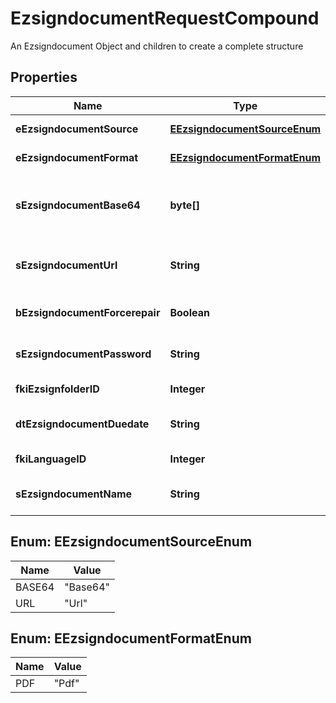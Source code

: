 

# EzsigndocumentRequestCompound

An Ezsigndocument Object and children to create a complete structure

## Properties

Name | Type | Description | Notes
------------ | ------------- | ------------- | -------------
**eEzsigndocumentSource** | [**EEzsigndocumentSourceEnum**](#EEzsigndocumentSourceEnum) | Indicates where to look for the document binary content. | 
**eEzsigndocumentFormat** | [**EEzsigndocumentFormatEnum**](#EEzsigndocumentFormatEnum) | Indicates the format of the document. | 
**sEzsigndocumentBase64** | **byte[]** | The Base64 encoded binary content of the document.  This field is Required when eEzsigndocumentSource &#x3D; Base64. |  [optional]
**sEzsigndocumentUrl** | **String** | The url where the document content resides.  This field is Required when eEzsigndocumentSource &#x3D; Url. |  [optional]
**bEzsigndocumentForcerepair** | **Boolean** | Try to repair the document or flatten it if it cannot be used for electronic signature.  |  [optional]
**sEzsigndocumentPassword** | **String** | If the source document is password protected, the password to open/modify it. |  [optional]
**fkiEzsignfolderID** | **Integer** | The unique ID of the Ezsignfolder | 
**dtEzsigndocumentDuedate** | **String** | The maximum date and time at which the document can be signed. | 
**fkiLanguageID** | **Integer** | The unique ID of the Language.  Valid values:  |Value|Description| |-|-| |1|French| |2|English| | 
**sEzsigndocumentName** | **String** | The name of the document that will be presented to Ezsignfoldersignerassociations | 



## Enum: EEzsigndocumentSourceEnum

Name | Value
---- | -----
BASE64 | &quot;Base64&quot;
URL | &quot;Url&quot;



## Enum: EEzsigndocumentFormatEnum

Name | Value
---- | -----
PDF | &quot;Pdf&quot;



